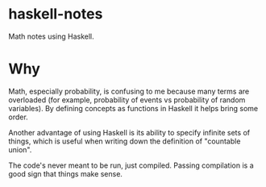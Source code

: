 # haskell-notes
Math notes using Haskell.

# Why
Math, especially probability, is confusing to me because many terms are overloaded (for example, probability of events vs probability of random variables). By defining concepts as functions in Haskell it helps bring some order.

Another advantage of using Haskell is its ability to specify infinite sets of things, which is useful when writing down the definition of "countable union".

The code's never meant to be run, just compiled. Passing compilation is a good sign that things make sense.
